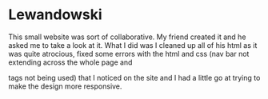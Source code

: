 Lewandowski
===========

This small website was sort of collaborative. My friend created it and he asked me to take a look at it. What I did was I cleaned up all of his html as it was quite atrocious, fixed some errors with the html and css (nav bar not extending across the whole page and <nav> tags not being used) that I noticed on the site and I had a little go at trying to make the design more responsive.
